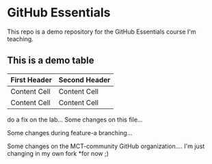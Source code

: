 # GitHub Essentials
This repo is a demo repository for the GitHub Essentials course I'm teaching.

## This is a demo table
| First Header  | Second Header |
| ------------- | ------------- |
| Content Cell  | Content Cell  |
| Content Cell  | Content Cell  |


do a fix on the lab...
Some changes on this file... 

Some changes during feature-a branching...


Some changes on the MCT-community GitHub organization.... I'm just changing in my own fork *for now ;)
